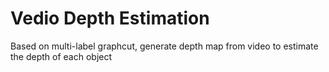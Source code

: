 # Vedio Depth Estimation
 Based on multi-label graphcut, generate depth map from video to estimate the depth of each object
